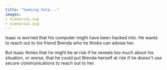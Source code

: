```yaml
---
title: "Seeking help..."
images:
- scenario1.svg
- scenario2.svg
---
```

Isaac is worried that his computer might have been hacked into. He wants to reach out to his friend Brenda who he thinks can advise her.
<br>

But Isaac thinks that he might be at risk if he reveals too much about his situation, or worse, that he could put Brenda herself at risk if he doesn't use secure communications to reach out to her.
